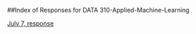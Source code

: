 ##Index of Responses for DATA 310-Applied-Machine-Learning

[July 7, response](https://github.com/memulder/AppliedMachineLearningPublic/blob/master/7.7.20LectureResponse.md)


